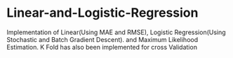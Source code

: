 # Linear-and-Logistic-Regression
Implementation of Linear(Using MAE and RMSE), Logistic Regression(Using Stochastic and Batch Gradient Descent). and Maximum Likelihood Estimation. K Fold has also been implemented for cross Validation 
